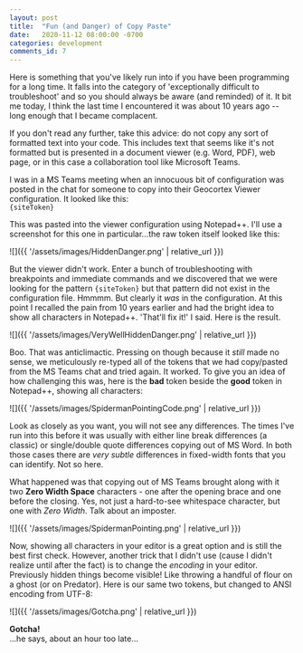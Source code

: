 ```yaml
---
layout: post
title:  "Fun (and Danger) of Copy Paste"
date:   2020-11-12 08:00:00 -0700
categories: development
comments_id: 7
---
```

Here is something that you've likely run into if you have been programming for a long time. It falls into the category of 'exceptionally difficult to troubleshoot' and so you should always be aware (and reminded) of it. It bit me today, I think the last time I encountered it was about 10 years ago --long enough that I became complacent.

If you don't read any further, take this advice: do not copy any sort of formatted text into your code. This includes text that seems like it's not formatted but is presented in a document viewer (e.g. Word, PDF), web page, or in this case a collaboration tool like Microsoft Teams.

I was in a MS Teams meeting when an innocuous bit of configuration was posted in the chat for someone to copy into their Geocortex Viewer configuration. It looked like this:  
`{siteToken}`

This was pasted into the viewer configuration using Notepad++. I'll use a screenshot for this one in particular...the raw token itself looked like this:

![]({{ '/assets/images/HiddenDanger.png' | relative_url }})

But the viewer didn't work. Enter a bunch of troubleshooting with breakpoints and immediate commands and we discovered that we were looking for the pattern `{siteToken}` but that pattern did not exist in the configuration file. Hmmmm. But clearly it _was_ in the configuration. At this point I recalled the pain from 10 years earlier and had the bright idea to show all characters in Notepad++. 'That'll fix it!' I said. Here is the result.

![]({{ '/assets/images/VeryWellHiddenDanger.png' | relative_url }})

Boo. That was anticlimactic. Pressing on though because it _still_ made no sense, we meticulously re-typed all of the tokens that we had copy/pasted from the MS Teams chat and tried again. It worked. To give you an idea of how challenging this was, here is the __bad__ token beside the __good__ token in Notepad++, showing all characters:

![]({{ '/assets/images/SpidermanPointingCode.png' | relative_url }})

Look as closely as you want, you will not see any differences. The times I've run into this before it was usually with either line break differences (a classic) or single/double quote differences copying out of MS Word. In both those cases there are _very subtle_ differences in fixed-width fonts that you can identify. Not so here.

What happened was that copying out of MS Teams brought along with it two __Zero Width Space__ characters - one after the opening brace and one before the closing. Yes, not just a hard-to-see whitespace character, but one with _Zero Width_. Talk about an imposter.

![]({{ '/assets/images/SpidermanPointing.png' | relative_url }})

Now, showing all characters in your editor is a great option and is still the best first check. However, another trick that I didn't use (cause I didn't realize until after the fact) is to change the _encoding_ in your editor. Previously hidden things become visible! Like throwing a handful of flour on a ghost (or on Predator). Here is our same two tokens, but changed to ANSI encoding from UTF-8:

![]({{ '/assets/images/Gotcha.png' | relative_url }})

__Gotcha!__  
...he says, about an hour too late...